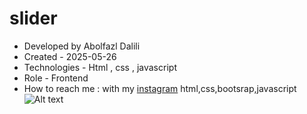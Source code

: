 # slider
- Developed by Abolfazl Dalili
- Created - 2025-05-26
- Technologies  - Html , css , javascript
- Role - Frontend
- How to reach me : with my [instagram](https://www.instagram.com/abolfazl_dalili2023)
html,css,bootsrap,javascript
![Alt text](https://C:\Users\lenovo\Desktop\slider\Images)

